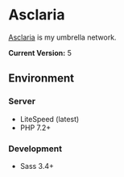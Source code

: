 # Asclaria

[Asclaria](https://asclaria.org) is my umbrella network.

**Current Version:** 5

## Environment

### Server

* LiteSpeed (latest)
* PHP 7.2+

### Development

* Sass 3.4+